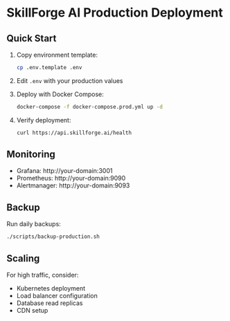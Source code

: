 # SkillForge AI Production Deployment

## Quick Start

1. Copy environment template:
   ```bash
   cp .env.template .env
   ```

2. Edit `.env` with your production values

3. Deploy with Docker Compose:
   ```bash
   docker-compose -f docker-compose.prod.yml up -d
   ```

4. Verify deployment:
   ```bash
   curl https://api.skillforge.ai/health
   ```

## Monitoring

- Grafana: http://your-domain:3001
- Prometheus: http://your-domain:9090
- Alertmanager: http://your-domain:9093

## Backup

Run daily backups:
```bash
./scripts/backup-production.sh
```

## Scaling

For high traffic, consider:
- Kubernetes deployment
- Load balancer configuration
- Database read replicas
- CDN setup
